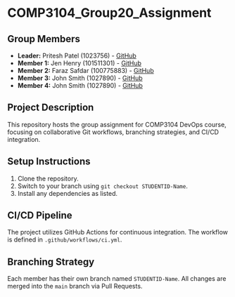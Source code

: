 # COMP3104_Group20_Assignment

## Group Members
- **Leader:** Pritesh Patel (1023756) - [GitHub](https://github.com/priteshpatel)
- **Member 1:** Jen Henry (101511301) - [GitHub](https://github.com/Jen-ai87)
- **Member 2:** Faraz Safdar (100775883) - [GitHub](https://github.com/Fraz23)
- **Member 3:** John Smith (1027890) - [GitHub](https://github.com/johnsmith)
- **Member 4:** John Smith (1027890) - [GitHub](https://github.com/johnsmith)

## Project Description
This repository hosts the group assignment for COMP3104 DevOps course, focusing on collaborative Git workflows, branching strategies, and CI/CD integration.

## Setup Instructions
1. Clone the repository.
2. Switch to your branch using `git checkout STUDENTID-Name`.
3. Install any dependencies as listed.

## CI/CD Pipeline
The project utilizes GitHub Actions for continuous integration. The workflow is defined in `.github/workflows/ci.yml`.

## Branching Strategy
Each member has their own branch named `STUDENTID-Name`. All changes are merged into the `main` branch via Pull Requests.